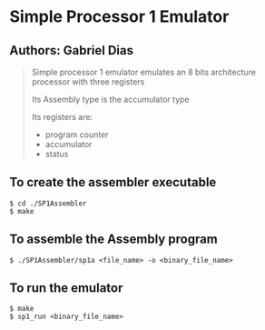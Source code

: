 # Simple Processor 1 Emulator

## Authors: Gabriel Dias

> Simple processor 1 emulator emulates an 8 bits architecture processor with three registers
> 
> Its Assembly type is the accumulator type
>
> Its registers are:
>
> - program counter
> - accumulator
> - status

## To create the assembler executable

```shell
$ cd ./SP1Assembler
$ make
```

## To assemble the Assembly program

```shell
$ ./SP1Assembler/sp1a <file_name> -o <binary_file_name>
```

## To run the emulator

```shell
$ make
$ sp1_run <binary_file_name>
```
